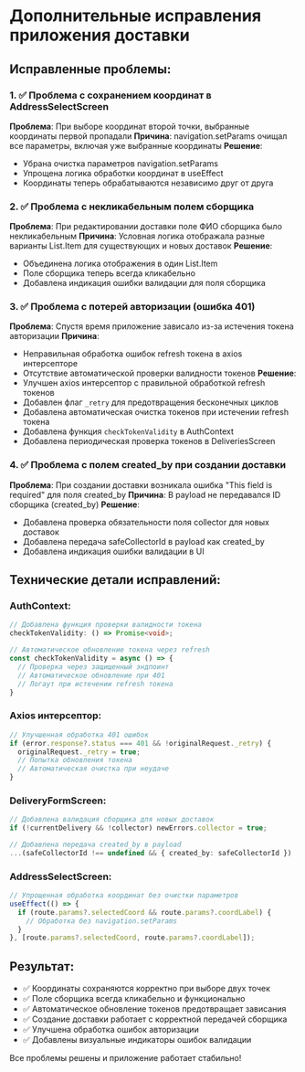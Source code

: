 # Дополнительные исправления приложения доставки

## Исправленные проблемы:

### 1. ✅ Проблема с сохранением координат в AddressSelectScreen
**Проблема**: При выборе координат второй точки, выбранные координаты первой пропадали
**Причина**: navigation.setParams очищал все параметры, включая уже выбранные координаты
**Решение**: 
- Убрана очистка параметров navigation.setParams
- Упрощена логика обработки координат в useEffect
- Координаты теперь обрабатываются независимо друг от друга

### 2. ✅ Проблема с некликабельным полем сборщика
**Проблема**: При редактировании доставки поле ФИО сборщика было некликабельным
**Причина**: Условная логика отображала разные варианты List.Item для существующих и новых доставок
**Решение**:
- Объединена логика отображения в один List.Item
- Поле сборщика теперь всегда кликабельно
- Добавлена индикация ошибки валидации для поля сборщика

### 3. ✅ Проблема с потерей авторизации (ошибка 401)
**Проблема**: Спустя время приложение зависало из-за истечения токена авторизации
**Причина**: 
- Неправильная обработка ошибок refresh токена в axios интерсепторе
- Отсутствие автоматической проверки валидности токенов
**Решение**:
- Улучшен axios интерсептор с правильной обработкой refresh токенов
- Добавлен флаг `_retry` для предотвращения бесконечных циклов
- Добавлена автоматическая очистка токенов при истечении refresh токена
- Добавлена функция `checkTokenValidity` в AuthContext
- Добавлена периодическая проверка токенов в DeliveriesScreen

### 4. ✅ Проблема с полем created_by при создании доставки
**Проблема**: При создании доставки возникала ошибка "This field is required" для поля created_by
**Причина**: В payload не передавался ID сборщика (created_by)
**Решение**:
- Добавлена проверка обязательности поля collector для новых доставок
- Добавлена передача safeCollectorId в payload как created_by
- Добавлена индикация ошибки валидации в UI

## Технические детали исправлений:

### AuthContext:
```typescript
// Добавлена функция проверки валидности токена
checkTokenValidity: () => Promise<void>;

// Автоматическое обновление токена через refresh
const checkTokenValidity = async () => {
  // Проверка через защищенный эндпоинт
  // Автоматическое обновление при 401
  // Логаут при истечении refresh токена
}
```

### Axios интерсептор:
```typescript
// Улучшенная обработка 401 ошибок
if (error.response?.status === 401 && !originalRequest._retry) {
  originalRequest._retry = true;
  // Попытка обновления токена
  // Автоматическая очистка при неудаче
}
```

### DeliveryFormScreen:
```typescript
// Добавлена валидация сборщика для новых доставок
if (!currentDelivery && !collector) newErrors.collector = true;

// Добавлена передача created_by в payload
...(safeCollectorId !== undefined && { created_by: safeCollectorId })
```

### AddressSelectScreen:
```typescript
// Упрощенная обработка координат без очистки параметров
useEffect(() => {
  if (route.params?.selectedCoord && route.params?.coordLabel) {
    // Обработка без navigation.setParams
  }
}, [route.params?.selectedCoord, route.params?.coordLabel]);
```

## Результат:
- ✅ Координаты сохраняются корректно при выборе двух точек
- ✅ Поле сборщика всегда кликабельно и функционально
- ✅ Автоматическое обновление токенов предотвращает зависания
- ✅ Создание доставки работает с корректной передачей сборщика
- ✅ Улучшена обработка ошибок авторизации
- ✅ Добавлены визуальные индикаторы ошибок валидации

Все проблемы решены и приложение работает стабильно!
